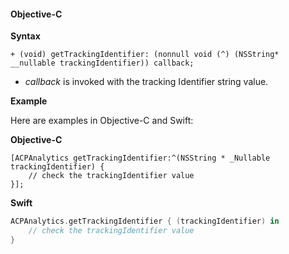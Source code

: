 #### Objective-C

**Syntax**

```objc
+ (void) getTrackingIdentifier: (nonnull void (^) (NSString* __nullable trackingIdentifier)) callback;
```

* _callback_ is invoked with the tracking Identifier string value.

**Example**

Here are examples in Objective-C and Swift:

**Objective-C**

```objc
[ACPAnalytics getTrackingIdentifier:^(NSString * _Nullable trackingIdentifier) {
    // check the trackingIdentifier value  
}];
```

**Swift**

```swift
ACPAnalytics.getTrackingIdentifier { (trackingIdentifier) in
    // check the trackingIdentifier value  
}
```